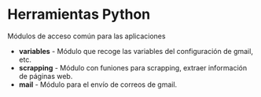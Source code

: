 # Herramientas Python

Módulos de acceso común para las aplicaciones


- **variables** - Módulo que recoge las variables del configuración de gmail, etc.
- **scrapping** - Módulo con funiones para scrapping, extraer información de páginas web.
- **mail** - Módulo para el envío de correos de gmail.
